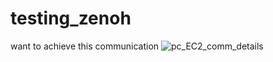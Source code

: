 # testing_zenoh
want to achieve this communication
![pc_EC2_comm_details](https://user-images.githubusercontent.com/47585672/236413190-66439262-bef2-40a4-8fac-df08d23e5de1.png)
